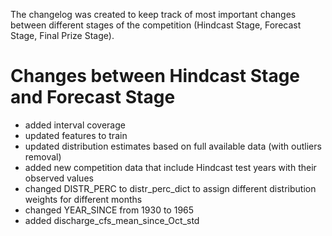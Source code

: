 The changelog was created to keep track of most important changes between different stages of the competition (Hindcast Stage, Forecast Stage, Final Prize Stage).

# Changes between Hindcast Stage and Forecast Stage

* added interval coverage
* updated features to train
* updated distribution estimates based on full available data (with outliers removal)
* added new competition data that include Hindcast test years with their observed values
* changed DISTR_PERC to distr_perc_dict to assign different distribution weights for different months
* changed YEAR_SINCE from 1930 to 1965
* added discharge_cfs_mean_since_Oct_std
